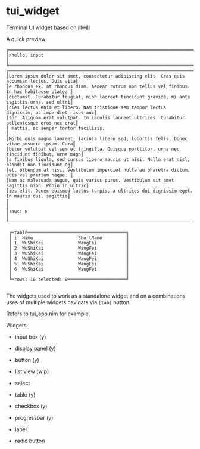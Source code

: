 # tui_widget

Terminal UI widget based on [illwill](https://github.com/johnnovak/illwill/tree/master])

A quick preview

```
╔═════════════════════════════════════════════════════════════════════════════════════════════╗
║>hello, input                                                                                ║
╚═════════════════════════════════════════════════════════════════════════════════════════════╝
┌─────────────────────────────────────────────────────────────────────────────────────────────┐
│Lorem ipsum dolor sit amet, consectetur adipiscing elit. Cras quis accumsan lectus. Duis vita║
│e rhoncus ex, at rhoncus diam. Aenean rutrum non tellus vel finibus. In hac habitasse platea ║
│dictumst. Curabitur feugiat, nibh laoreet tincidunt gravida, mi ante sagittis urna, sed ultri║
│cies lectus enim et libero. Nam tristique sem tempor lectus dignissim, ac imperdiet risus auc║
│tor. Aliquam erat volutpat. In iaculis laoreet ultrices. Curabitur pellentesque eros nec erat║
│ mattis, ac semper tortor facilisis.                                                         ║
│Morbi quis magna laoreet, lacinia libero sed, lobortis felis. Donec vitae posuere ipsum. Cura║
│bitur volutpat vel sem et fringilla. Quisque porttitor, urna nec tincidunt finibus, urna magn║
│a finibus ligula, sed cursus libero mauris ut nisi. Nulla erat nisl, blandit non tincidunt eg║
│et, bibendum at nisi. Vestibulum imperdiet nulla eu pharetra dictum. Duis vel pretium neque. ║
│Nam ac malesuada augue, quis varius purus. Vestibulum sit amet sagittis nibh. Proin in ultric║
│ies elit. Donec euismod luctus turpis, a ultrices dui dignissim eget. In mauris dui, sagittis║
│                                                                                             ║
│rows: 0                                                                                      │
└─────────────────────────────────────────────────────────────────────────────────────────────┘

 ╔═table═════════════════════════════════════╗
 ║ i  Name                 ShortName         ║
 ║ 1  WuShiKai             WangFei           ║
 ║ 2  WuShiKai             WangFei           ║
 ║ 3  WuShiKai             WangFei           ║
 ║ 4  WuShiKai             WangFei           ║
 ║ 5  WuShiKai             WangFei           ║
 ║ 6  WuShiKai             WangFei           ║
 ║                                           ║
 ╚═rows: 10 selected: 0══════════════════════╝


```

The widgets used to work as a standalone widget and on a combinations uses of multiple widgets navigate via `[tab]` button. 

Refers to tui_app.nim for example.

Widgets:
- input box (y)

- display panel (y)

- button (y)

- list view (wip)

- select

- table (y)

- checkbox (y)

- progressbar (y)

- label

- radio button
